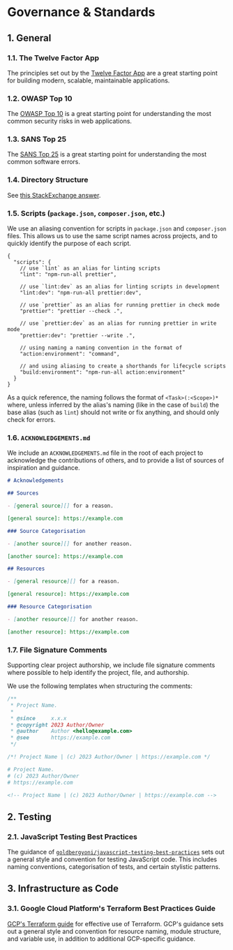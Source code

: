 # Governance & Standards

## 1. General

### 1.1. The Twelve Factor App

The principles set out by the [Twelve Factor App](https://12factor.net/) are a
great starting point for building modern, scalable, maintainable applications.

### 1.2. OWASP Top 10

The [OWASP Top 10](https://owasp.org/www-project-top-ten/) is a great starting
point for understanding the most common security risks in web applications.

### 1.3. SANS Top 25

The [SANS Top 25](https://www.sans.org/top25-software-errors/) is a great
starting point for understanding the most common software errors.

### 1.4. Directory Structure

See [this StackExchange answer](https://softwareengineering.stackexchange.com/a/392461).

### 1.5. Scripts (`package.json`, `composer.json`, etc.)

We use an aliasing convention for scripts in `package.json` and `composer.json`
files. This allows us to use the same script names across projects, and to
quickly identify the purpose of each script.

```jsonc
{
  "scripts": {
    // use `lint` as an alias for linting scripts
    "lint": "npm-run-all prettier",

    // use `lint:dev` as an alias for linting scripts in development
    "lint:dev": "npm-run-all prettier:dev",

    // use `prettier` as an alias for running prettier in check mode
    "prettier": "prettier --check .",

    // use `prettier:dev` as an alias for running prettier in write mode
    "prettier:dev": "prettier --write .",

    // using naming a naming convention in the format of
    "action:environment": "command",

    // and using aliasing to create a shorthands for lifecycle scripts
    "build:environment": "npm-run-all action:environment"
  }
}
```

As a quick reference, the naming follows the format of
`<Task>(:<Scope>)*` where, unless inferred by the alias's
naming (like in the case of `build`) the base alias (such as `lint`) should not
write or fix anything, and should only check for errors.

### 1.6. `ACKNOWLEDGEMENTS.md`

We include an `ACKNOWLEDGEMENTS.md` file in the root of each project to
acknowledge the contributions of others, and to provide a list of sources of
inspiration and guidance.

```markdown
# Acknowledgements

## Sources

- [general source][] for a reason.

[general source]: https://example.com

### Source Categorisation

- [another source][] for another reason.

[another source]: https://example.com

## Resources

- [general resource][] for a reason.

[general resource]: https://example.com

### Resource Categorisation

- [another resource][] for another reason.

[another resource]: https://example.com
```

### 1.7. File Signature Comments

Supporting clear project authorship, we include file signature comments where
possible to help identify the project, file, and authorship.

We use the following templates when structuring the comments:

```js
/**
 * Project Name.
 *
 * @since     x.x.x
 * @copyright 2023 Author/Owner
 * @author    Author <hello@example.com>
 * @see       https://example.com
 */
```

```css
/*! Project Name | (c) 2023 Author/Owner | https://example.com */
```

```bash
# Project Name.
# (c) 2023 Author/Owner
# https://example.com
```

```html
<!-- Project Name | (c) 2023 Author/Owner | https://example.com -->
```

## 2. Testing

### 2.1. JavaScript Testing Best Practices

The guidance of [`goldbergyoni/javascript-testing-best-practices`](https://github.com/goldbergyoni/javascript-testing-best-practices)
sets out a general style and convention for testing JavaScript code. This
includes naming conventions, categorisation of tests, and certain stylistic
patterns.

## 3. Infrastructure as Code

### 3.1. Google Cloud Platform's Terraform Best Practices Guide

[GCP's Terraform guide](https://cloud.google.com/docs/terraform/best-practices-for-terraform)
for effective use of Terraform. GCP's guidance sets out a general style and
convention for resource naming, module structure, and variable use, in addition
to additional GCP-specific guidance.
